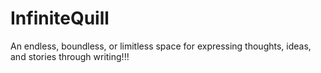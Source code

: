 # InfiniteQuill
An endless, boundless, or limitless space for expressing thoughts, ideas, and stories through writing!!!
